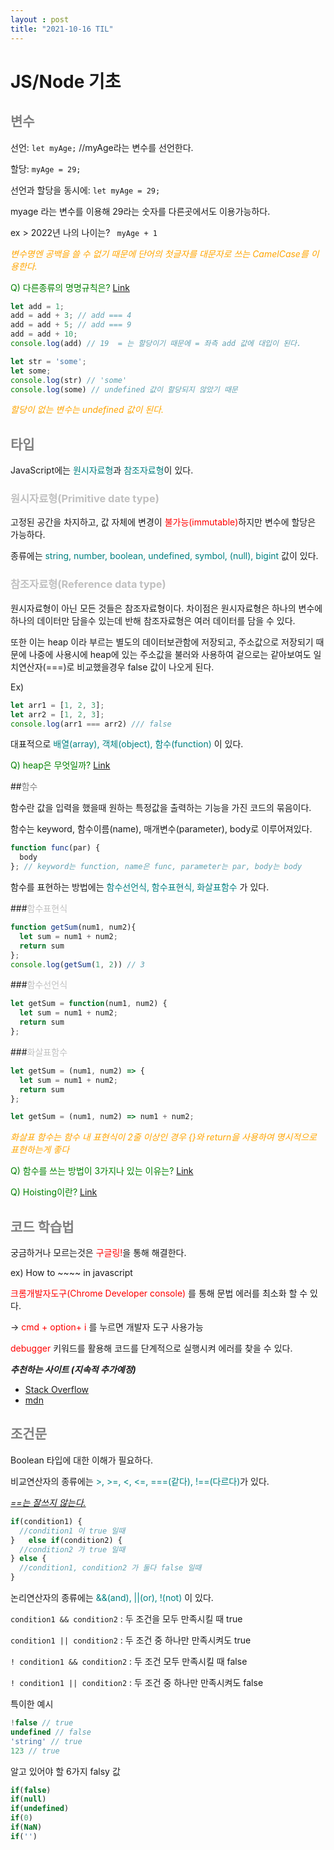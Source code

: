 ```yaml
---
layout : post
title: "2021-10-16 TIL"
---
```


# JS/Node 기초

## <span style="color:gray">변수</span>

선언: <code>let myAge;</code> //myAge라는 변수를 선언한다.


할당: <code>myAge = 29;</code>

선언과 할당을 동시에: <code>let myAge = 29;</code>

myage 라는 변수를 이용해 29라는 숫자를 다른곳에서도 이용가능하다.

ex > 2022년 나의 나이는? <code> myAge + 1</code>



<span style="color:orange">*변수명엔 공백을 쓸 수 없기 때문에 단어의 첫글자를 대문자로 쓰는 CamelCase를 이용한다.*</span>

<span style="color:green">Q) 다른종류의 명명규칙은? [Link](https://ichi.pro/ko/al-aya-hal-myeongmyeong-gyuchig-43447155903070)</span>



```js
let add = 1;
add = add + 3; // add === 4
add = add + 5; // add === 9
add = add + 10;
console.log(add) // 19  = 는 할당이기 때문에 = 좌측 add 값에 대입이 된다.
```



```js
let str = 'some';
let some;
console.log(str) // 'some'
console.log(some) // undefined 값이 할당되지 않았기 때문
```

<span style="color:orange"> *할당이 없는 변수는 undefined 값이 된다.*</span>



## <span style="color:gray">타입</span>

JavaScript에는 <span style="color:teal">원시자료형</span>과 <span style="color:teal">참조자료형</span>이 있다.

### <span style="color:silver">원시자료형(Primitive date type)</span>

고정된 공간을 차지하고, 값 자체에 변경이 <span style="color:red">불가능(immutable)</span>하지만 변수에 할당은 가능하다.

종류에는 <span style="color:teal">string, number, boolean, undefined, symbol, (null), bigint</span> 값이 있다.

### <span style="color:silver">참조자료형(Reference data type)</span>

원시자료형이 아닌 모든 것들은 참조자료형이다. 차이점은 원시자료형은 하나의 변수에 하나의 데이터만 담을수 있는데 반해 참조자료형은 여러 데이터를 담을 수 있다. 

또한 이는 heap 이라 부르는 별도의 데이터보관함에 저장되고, 주소값으로 저장되기 때문에 나중에 사용시에 heap에 있는 주소값을 불러와 사용하여 겉으로는 같아보여도 일치연산자(===)로 비교했을경우 false 값이 나오게 된다. 

Ex)

```js
let arr1 = [1, 2, 3];
let arr2 = [1, 2, 3];
console.log(arr1 === arr2) /// false
```

대표적으로 <span style="color:teal">배열(array), 객체(object), 함수(function) </span>이 있다.



<span style="color:green">Q) heap은 무엇일까? [Link](https://gmlwjd9405.github.io/2018/05/10/data-structure-heap.html)</span>

##<span style="color:gray">함수</span>

함수란 값을 입력을 했을때 원하는 특정값을 출력하는 기능을 가진 코드의 묶음이다.

함수는 keyword, 함수이름(name), 매개변수(parameter), body로 이루어져있다.

```js
function func(par) {
  body
}; // keyword는 function, name은 func, parameter는 par, body는 body
```



함수를 표현하는 방법에는 <span style="color:teal">함수선언식, 함수표현식, 화살표함수</span> 가 있다.

###<span style="color:silver">함수표현식</span>

```js
function getSum(num1, num2){
  let sum = num1 + num2;
  return sum
};
console.log(getSum(1, 2)) // 3
```

###<span style="color:silver">함수선언식</span>

```js
let getSum = function(num1, num2) {
  let sum = num1 + num2;
  return sum
};
```

###<span style="color:silver">화살표함수</span>

~~~js
let getSum = (num1, num2) => {
  let sum = num1 + num2;
  return sum
};
~~~

```js
let getSum = (num1, num2) => num1 + num2;
```

<span style="color:orange">*화살표 함수는 함수 내 표현식이 2줄 이상인 경우 {}와 return을 사용하여 명시적으로 표현하는게 좋다*</span>



<span style="color:green">Q) 함수를 쓰는 방법이 3가지나 있는 이유는? [Link](https://velog.io/@bigbrothershin/%EC%98%A4%EB%8A%98-%EA%B3%B5%EB%B6%80%ED%95%A0-%EA%B2%832020.1.30)</span>

<span style="color:green">Q) Hoisting이란? [Link](https://gmlwjd9405.github.io/2019/04/22/javascript-hoisting.html)</span>

## <span style="color:gray">코드 학습법</span>

궁금하거나 모르는것은 <span style="color:red">구글링!</span>을 통해 해결한다.

ex) How to ~~~~ in javascript

<span style="color:red">크롬개발자도구(Chrome Developer console)</span> 를 통해 문법 에러를 최소화 할 수 있다.

-><span style="color:red"> cmd + option+ i</span> 를 누르면 개발자 도구 사용가능

<span style="color:red">debugger</span> 키워드를 활용해 코드를 단계적으로 실행시켜 에러를 찾을 수 있다.

<span style="color:">***추천하는 사이트 (지속적 추가예정)***</span>

- [Stack Overflow](https://stackoverflow.com/)
- [mdn](https://developer.mozilla.org/ko/)



## <span style="color:gray">조건문</span>

Boolean 타입에 대한 이해가 필요하다.

비교연산자의 종류에는 <span style="color:teal">>, >=, <, <=, ===(같다), !==(다르다)</span>가 있다.

*[==는 잘쓰지 않는다.](https://dorey.github.io/JavaScript-Equality-Table/)*

```js
if(condition1) {
  //condition1 이 true 일때
}	else if(condition2) {
  //condition2 가 true 일때
} else {
  //condition1, condition2 가 둘다 false 일때
}
```

논리연산자의 종류에는 <span style="color:teal">&&(and), ||(or), !(not) </span>이 있다.

<code>condition1 && condition2</code> : 두 조건을 모두 만족시킬 때 true

<code>condition1 || condition2</code> : 두 조건 중 하나만 만족시켜도 true

<code>! condition1 && condition2</code> : 두 조건 모두 만족시킬 때 false

<code>! condition1 || condition2</code> : 두 조건 중 하나만 만족시켜도 false



특이한 예시

```js
!false // true
undefined // false
'string' // true
123 // true
```



알고 있어야 할 6가지 falsy 값

~~~js
if(false)
if(null)
if(undefined)
if(0)
if(NaN)
if('')
~~~
